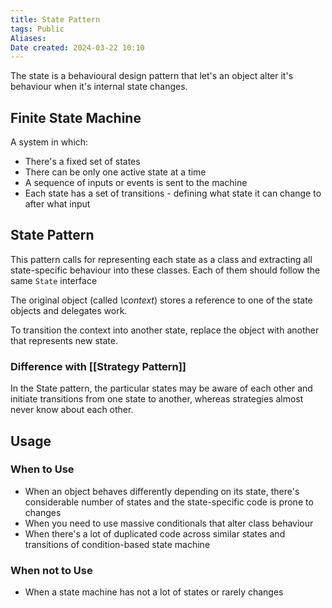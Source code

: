 ```yaml
---
title: State Pattern
tags: Public
Aliases:
Date created: 2024-03-22 10:10
---
```


The state is a behavioural design pattern that let's an object alter it's behaviour when it's internal state changes. 

## Finite State Machine
A system in which:
- There's a fixed set of states
- There can be only one active state at a time
- A sequence of inputs or events is sent to the machine
- Each state has a set of transitions - defining what state it can change to after what input

## State Pattern

This pattern calls for representing each state as a class and extracting all state-specific behaviour into these classes. Each of them should follow the same `State` interface

The original object (called *\context*) stores a reference to one of the state objects and delegates work.

To transition the context into another state, replace the object with another that represents new state.

### Difference with [[Strategy Pattern]]
In the State pattern, the particular states may be aware of each other and initiate transitions from one state to another, whereas strategies almost never know about each other.

## Usage
### When to Use
- When an object behaves differently depending on its state, there's considerable number of states and the state-specific code is prone to changes
- When you need to use massive conditionals that alter class behaviour 
- When there's a lot of duplicated code across similar states and transitions of condition-based state machine

### When not to Use
- When a state machine has not a lot of states or rarely changes